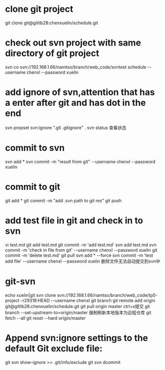 # clone git project
   git clone git@gitlib28:chenxuelin/schedule.git
# check out svn project with same directory of git project
   svn co svn://192.168.1.66/namtso/branch/web_code/svntest schedule --username chenxl --password xuelin
# add ignore of svn,attention that has a enter after git and has dot in the end
   svn propset svn:ignore ".git
   .gitignore" .
   svn status 查看状态
# commit to svn 
  svn add *
  svn commit -m "result from git"  --username chenxl --password xuelin
# commit to git
   git add * 
   git commit -m "add .svn path to git res"
   git push
# add test file in git and check in to svn
   vi test.md
   git add test.md
   git commit -m 'add test.md'
   svn add test.md 
   svn commit -m 'check in file from git'  --username chenxl --password xuelin
   git commit -m 'delete test.md'
   git pull
   svn add * --force
   svn commit -m 'test add file' --username chenxl --password xuelin
   删除文件无法自动提交到svn中
   
# git-svn
   echo xuelin|git svn clone svn://192.168.1.66/namtso/branch/web_code/tp5-project -r29318:HEAD --username chenxl
   git branch
   git remote add origin git@gitlib28:chenxuelin/schedule.git
   git pull origin master ctrl+x提交
   git branch --set-upstream-to=origin/master
   强制刷新本地版本为远程仓库
   git fetch --all
   git reset --hard origin/master 
   # Append svn:ignore settings to the default Git exclude file:
   git svn show-ignore >> .git/info/exclude
   git svn dcommit
  